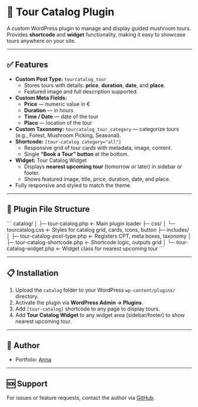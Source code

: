 # 🔌 Tour Catalog Plugin

A custom WordPress plugin to manage and display guided mushroom tours. Provides **shortcode** and **widget** functionality, making it easy to showcase tours anywhere on your site.

---

## ✅ Features

- **Custom Post Type:** `tourcatalog_tour`
  - Stores tours with details: **price**, **duration**, **date**, and **place**.
  - Featured image and full description supported.
- **Custom Meta Fields:**
  - **Price** — numeric value in €
  - **Duration** — in hours
  - **Time / Date** — date of the tour
  - **Place** — location of the tour
- **Custom Taxonomy:** `tourcatalog_tour_category` — categorize tours (e.g., Forest, Mushroom Picking, Seasonal).
- **Shortcode:** `[tour-catalog category="all"]`
  - Responsive grid of tour cards with metadata, image, content.
  - Single **“Book a Tour” button** at the bottom.
- **Widget:** Tour Catalog Widget
  - Displays **nearest upcoming tour** (tomorrow or later) in sidebar or footer.
  - Shows featured image, title, price, duration, date, and place.
- Fully responsive and styled to match the theme.

---

## 🔹 Plugin File Structure

´´´
catalog/
│
├─ tour-catalog.php ← Main plugin loader
├─ css/
│ └─ tourcatalog.css ← Styles for catalog grid, cards, icons, button
├─ includes/
│ ├─ tour-catalog-post-type.php ← Registers CPT, meta boxes, taxonomy
│ ├─ tour-catalog-shortcode.php ← Shortcode logic, outputs grid
│ └─ tour-catalog-widget.php ← Widget class for nearest upcoming tour
´´´

---

## 📋 Installation

1. Upload the `catalog` folder to your WordPress `wp-content/plugins/` directory.
2. Activate the plugin via **WordPress Admin → Plugins**.
3. Add `[tour-catalog]` shortcode to any page to display tours.
4. Add **Tour Catalog Widget** to any widget area (sidebar/footer) to show nearest upcoming tour.

---

## 👤 Author

- Portfolio: [Anna](https://nyukaa.github.io/BCNew/Portfolio/index.html)

---

## 🆘 Support

For issues or feature requests, contact the author via [GitHub](https://github.com/Nyukaa).
